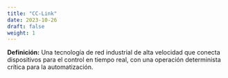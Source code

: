 ```yaml
---
title: "CC-Link"
date: 2023-10-26
draft: false
weight: 1
---
```


**Definición:** Una tecnología de red industrial de alta velocidad que conecta dispositivos para el control en tiempo real, con una operación determinista crítica para la automatización.
